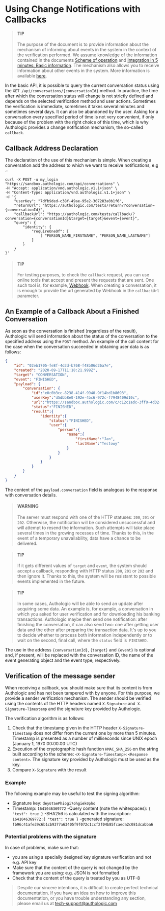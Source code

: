 # Using Change Notifications with Callbacks

<!-- theme: info -->
> #### TIP
>
> The purpose of the document is to provide information about the mechanism of informing about events in the system in the 
> context of the verification performed. We assume knowledge of the information contained in the documents 
> [Scheme of operation](overview.md) and [Integration in 5 minutes: Basic information](5minutesTutorial.md).
> The mechanism also allows you to receive information about other events in the system. More information is 
> available [here](api/callback.md).

In the basic API, it is possible to query the current conversation status using
the `GET /api/conversations/{conversationId}` method. In practice, the time after which the conversation status will change 
is not strictly defined and depends on the selected verification method and user actions.
Sometimes the verification is immediate, sometimes it takes several minutes and sometimes several days. It can also be 
abandoned by the user. Asking for a conversation every specified period of time is not very convenient, if only because of the 
problem with the right choice of this time, which is why Authologic provides a change notification mechanism, the so-called `callback`.

## Callback Address Declaration

The declaration of the use of this mechanism is simple. When creating a conversation
add the address to which we want to receive notifications, e.g .:

```shell
curl -X POST -u my_login "https://sandbox.authologic.com/api/conversations" \
-H "Accept: application/vnd.authologic.v1.1+json" \
-H "Content-Type: application/vnd.authologic.v1.1+json" \
-d '{
	"userKey": "7dfb9ded-c38f-49ae-95e2-307283a0b1f6",
	"returnUrl": "https://authologic.com/tests/return/?conversation={conversationId}",
	"callbackUrl": "https://authologic.com/tests/callback/?conversation={conversationId}&target={target}&event={event}",
	"query": {
		"identity": {
			"requireOneOf": [
				[ "PERSON_NAME_FIRSTNAME", "PERSON_NAME_LASTNAME"]
			]
		}
	}
}'
```

<!-- theme: info -->
> #### TIP
>
> For testing purposes, to check the `callback` request, you can use online tools that accept and present the requests 
> that are sent. One such tool is, for example, [Webhook](https://webhook.site/). When creating a conversation, 
> it is enough to provide the url generated by Webhook in the `callbackUrl` parameter.

## An Example of a Callback About a Finished Conversation

As soon as the conversation is finished (regardless of the result), Authologic will send information about the status of 
the conversation to the specified address using the `POST` method. An example of the call content for the case when the 
conversation succeeded in obtaining user data is as follows:

```json
{
    "id": "02eb1705-fe8f-4d3d-b768-f48b06d26a7e",
    "created": "2020-09-17T11:18:21.999Z",
    "target": "CONVERSATION",
    "event": "FINISHED",
    "payload": {
        "conversation": {
            "id":"e0c0b3cc-8238-414f-9940-9f14bd1b8693",
            "userKey":"d5dbb8e0-192e-4bc6-972c-f7948409d10c",
            "url":"https://sandbox.authologic.com/c/c12c1adc-3ff0-4d32-b95c-c593135c903e",
            "status":"FINISHED",
            "result":{
                "identity":{
                    "status":"FINISHED",
                    "user":{
                        "person":{
                            "name":{
                                "firstName":"Jan",
                                "lastName":"Testowy"
                            }
                        }
                    }
                }
            }
        }
    }
}
```

The content of the `payload.conversation` field is analogous to the response with conversation details.

<!-- theme: warning -->
> #### WARNING
>
> The server must respond with one of the HTTP statuses: `200`, `201` or `202`. Otherwise, 
> the notification will be considered unsuccessful and will attempt to resend the information. 
> Such attempts will take place several times in the growing recesses of time. Thanks to this, 
> in the event of a temporary unavailability, data have a chance to be delivered.

<!-- theme: info -->
> #### TIP
>
> If it gets different values of `target` and `event`, the system should accept a callback, 
> responding with HTTP status `200`, `201` or `202` and then ignore it. Thanks to this, the system will 
> be resistant to possible events implemented in the future.

<!-- theme: info -->
> #### TIP
>
> In some cases, Authologic will be able to send an update after acquiring some data. An example is, 
> for example, a conversation in which you asked for user verification and for downloading his banking 
> transactions. Authologic maybe then send one notification: after finishing the conversation, it can 
> also send two: one after getting user data and the other after preparing the transaction data. It's 
> up to you to decide whether to process both information independently or to wait on the second, final call, 
> where the `status` field is` FINISHED`.

The use in the address `{conversationId}`, `{target}` and `{event}` is optional and, if present, will be 
replaced with the conversation ID, the name of the event generating object and the event type, respectively.

## Verification of the message sender

When receiving a callback, you should make sure that its content is from Authologic and has not been tampered with by anyone.
For this purpose, we provide a sender verification mechanism. The sender should be verified using the contents of the HTTP 
headers named `X-Signature` and` X-Signature-Timestamp` and the signature key provided by Authologic.

The verification algorithm is as follows:

1. Check that the timestamp given in the HTTP header `X-Signature-Timestamp` does not differ from the current one by more than 5 minutes. Timestamp is presented as a number of milliseconds since UNIX epoch (January 1, 1970 00:00:00 UTC)
2. Execution of the cryptographic hash function `HMAC_SHA_256` on the string built according to the scheme: `<X-Signature-Timestamp>:<Response content>`. The signature key provided by Authologic must be used as the key.
3. Compare `X-Signature` with the result

### Example
The following example may be useful to test the signing algorithm:
- Signature key: `dey6TaePhiogi7ohgiek0pho`
- Timestamp: `1641046369772`
-Query content (note the whitespaces): `{ "test": true }`
-SHA256 is calculated with the inscription: `1641046369772:{ "test": true }`
-generated signature: `fb96c41afe39c6b1cb9377a63405f9f072c1ccf2f04b85fcaeda2c081dcabba6`

### Potential problems with the signature
In case of problems, make sure that:

- you are using a specially designed key signature verification and not e.g. API key 
- Make sure that the content of the query is not changed by the framework you are using: e.g. JSON is not formatted 
- Check that the content of the query is treated by you as UTF-8

<!-- theme: info -->
>
> Despite our sincere intentions, it is difficult to create perfect technical documentation.
> If you have an idea on how to improve this documentation, or you have trouble understanding any section,
> please email us at tech-support@authologic.com
